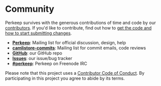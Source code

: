 # Community

Perkeep survives with the generous contributions of time and code by
our [contributors](/contributors). If you'd like to contribute, find out
how to [get the code and how to start submitting changes](/code).

-   [**Perkeep**](https://groups.google.com/group/perkeep):
    Mailing list for official discussion, design, help
-   [**camlistore-commits**](https://groups.google.com/group/camlistore-commits):
    Mailing list for commit emails, code reviews
-   [**GitHub**](https://github.com/perkeep/perkeep): our GitHub repo
-   [**Issues**](https://github.com/perkeep/perkeep/issues): our issue/bug tracker
-   [**\#perkeep**](irc://chat.freenode.net/#perkeep): Perkeep on Freenode IRC

Please note that this project uses a
[Contributor Code of Conduct](https://opensource.google.com/conduct/).
By participating in this project you agree to abide by its terms.
